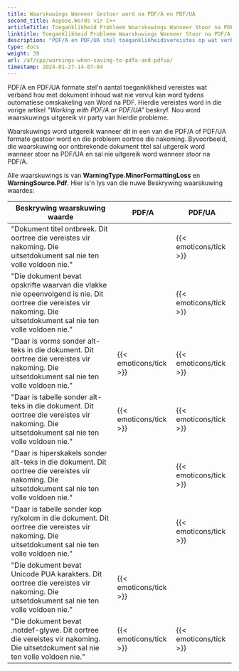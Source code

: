 ```yaml
---
title: Waarskuwings Wanneer Gestoor word na PDF/A en PDF/UA
second_title: Aspose.Words vir C++
articleTitle: Toeganklikheid Probleem Waarskuwings Wanneer Stoor na PDF/A en PDF/UA
linktitle: Toeganklikheid Probleem Waarskuwings Wanneer Stoor na PDF/A en PDF/UA
description: "PDF/A en PDF/UA stel toeganklikheidsvereistes op wat verband hou met dokumentinhoud. Wanneer gestoor word na PDF/A of PDF/UA in C++ en die kwessie inbreuk maak op nakoming, word'n waarskuwing uitgereik."
type: docs
weight: 39
url: /af/cpp/warnings-when-saving-to-pdfa-and-pdfua/
timestamp: 2024-01-27-14-07-04
---
```


PDF/A en PDF/UA formate stel'n aantal toeganklikheid vereistes wat verband hou met dokument inhoud wat nie vervul kan word tydens outomatiese omskakeling van Word na PDF. Hierdie vereistes word in die vorige artikel *"Working with PDF/A or PDF/UA"* beskryf. Nou word waarskuwings uitgereik vir party van hierdie probleme.

Waarskuwings word uitgereik wanneer dit in een van die PDF/A of PDF/UA formate gestoor word en die probleem oortree die nakoming. Byvoorbeeld, die waarskuwing oor ontbrekende dokument titel sal uitgereik word wanneer stoor na PDF/UA en sal nie uitgereik word wanneer stoor na PDF/A.

Alle waarskuwings is van **WarningType.MinorFormattingLoss** en **WarningSource.Pdf**. Hier is'n lys van die nuwe Beskrywing waarskuwing waardes:

| Beskrywing waarskuwing waarde | PDF/A | PDF/UA |
| ------------------------------------------------------------ | ---------------------- | ---------------------- |
| "Dokument titel ontbreek. Dit oortree die vereistes vir nakoming. Die uitsetdokument sal nie ten volle voldoen nie." |  | {{< emoticons/tick >}} |
| "Die dokument bevat opskrifte waarvan die vlakke nie opeenvolgend is nie. Dit oortree die vereistes vir nakoming. Die uitsetdokument sal nie ten volle voldoen nie." |  | {{< emoticons/tick >}} |
| "Daar is vorms sonder alt-teks in die dokument. Dit oortree die vereistes vir nakoming. Die uitsetdokument sal nie ten volle voldoen nie." | {{< emoticons/tick >}} | {{< emoticons/tick >}} |
| "Daar is tabelle sonder alt-teks in die dokument. Dit oortree die vereistes vir nakoming. Die uitsetdokument sal nie ten volle voldoen nie." | {{< emoticons/tick >}} | {{< emoticons/tick >}} |
| "Daar is hiperskakels sonder alt-teks in die dokument. Dit oortree die vereistes vir nakoming. Die uitsetdokument sal nie ten volle voldoen nie." |  | {{< emoticons/tick >}} |
| "Daar is tabelle sonder kop ry/kolom in die dokument. Dit oortree die vereistes vir nakoming. Die uitsetdokument sal nie ten volle voldoen nie." |  | {{< emoticons/tick >}} |
| "Die dokument bevat Unicode PUA karakters. Dit oortree die vereistes vir nakoming. Die uitsetdokument sal nie ten volle voldoen nie." | {{< emoticons/tick >}} |  |
| "Die dokument bevat .notdef-glywe. Dit oortree die vereistes vir nakoming. Die uitsetdokument sal nie ten volle voldoen nie." | {{< emoticons/tick >}} | {{< emoticons/tick >}} |
